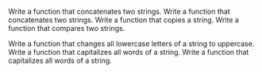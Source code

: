 Write a function that concatenates two strings.
Write a function that concatenates two strings.
Write a function that copies a string.
Write a function that compares two strings.

Write a function that changes all lowercase letters of a string to uppercase.
Write a function that capitalizes all words of a string.
Write a function that capitalizes all words of a string.
